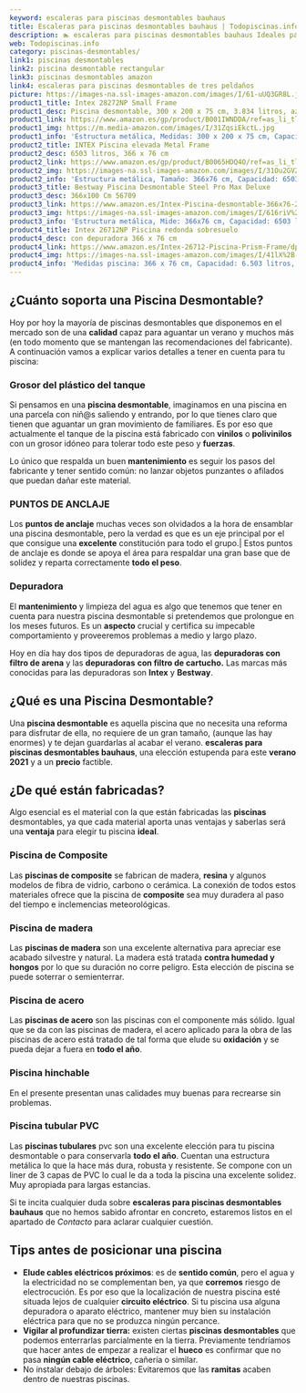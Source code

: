 ```yaml
---
keyword: escaleras para piscinas desmontables bauhaus
title: Escaleras para piscinas desmontables bauhaus | Todopiscinas.info
description: 🏊 escaleras para piscinas desmontables bauhaus Ideales para este verano 2021. Aquí puedes comprar escaleras para piscinas desmontables bauhaus y comparar con otras similares. No dejes escapar escaleras para piscinas desmontables bauhaus a un precio realmente tentador.
web: Todopiscinas.info
category: piscinas-desmontables/
link1: piscinas desmontables
link2: piscina desmontable rectangular
link3: piscinas desmontables amazon
link4: escaleras para piscinas desmontables de tres peldaños
picture: https://images-na.ssl-images-amazon.com/images/I/61-uUQ3GR8L.jpg
product1_title: Intex 28272NP Small Frame
product1_desc: Piscina desmontable, 300 x 200 x 75 cm, 3.834 litros, azul
product1_link: https://www.amazon.es/gp/product/B001IWNDDA/ref=as_li_tl?ie=UTF8&camp=3638&creative=24630&creativeASIN=B001IWNDDA&linkCode=as2&tag=todopiscinas0e-21&linkId=25b9d647487c889cb6ef56ed63f50ca1
product1_img: https://m.media-amazon.com/images/I/31ZqsiEkctL.jpg
product1_info: 'Estructura metálica, Medidas: 300 x 200 x 75 cm, Capacidad: 3.834 litros, Para 6 personas (+ 6 años), Fácil montaje, Forma rectangular'
product2_title: INTEX Piscina elevada Metal Frame
product2_desc: 6503 litros, 366 x 76 cm
product2_link: https://www.amazon.es/gp/product/B0065HDQ4O/ref=as_li_tl?ie=UTF8&camp=3638&creative=24630&creativeASIN=B0065HDQ4O&linkCode=as2&tag=todopiscinas0e-21&linkId=ed2430e3ba564d3527ee103df33ed7b3
product2_img: https://images-na.ssl-images-amazon.com/images/I/31Ou2GV2SAL.jpg
product2_info: 'Estructura metálica, Tamaño: 366x76 cm, Capacidad: 6503 litros, Forma circular, De 4 a 7 personas (+6 años)'
product3_title: Bestway Piscina Desmontable Steel Pro Max Deluxe
product3_desc: 366x100 Cm 56709
product3_link: https://www.amazon.es/Intex-Piscina-desmontable-366x76-28210NP/dp/B0065HDQ4O?__mk_es_ES=%C3%85M%C3%85%C5%BD%C3%95%C3%91&crid=25UQGV9HG2INI&dchild=1&keywords=piscinas+desmontables&qid=1615854176&sprefix=piscinas+dem%2Caps%2C201&sr=8-5&linkCode=ll1&tag=todopiscinas0e-21&linkId=34f200977c6cbaab1f3f4d9ac0e64755&language=es_ES&ref_=as_li_ss_tl
product3_img: https://images-na.ssl-images-amazon.com/images/I/616riV%2BiY3L.jpg
product3_info: 'Estructura metálica, Mide: 366x76 cm, Capacidad: 6503 litros, De 4 a 7 personas mayores de 6 años, Forma circular, Tecnología Super-Tough'
product4_title: Intex 26712NP Piscina redonda sobresuelo
product4_desc: con depuradora 366 x 76 cm
product4_link: https://www.amazon.es/Intex-26712-Piscina-Prism-Frame/dp/B07FB823GL?__mk_es_ES=%C3%85M%C3%85%C5%BD%C3%95%C3%91&dchild=1&keywords=piscinas+desmontables+con+depuradora&qid=1615936418&sr=8-5&linkCode=ll1&tag=todopiscinas0e-21&linkId=d98699de7830cd471766fa1daa36de34&language=es_ES&ref_=as_li_ss_tl
product4_img: https://images-na.ssl-images-amazon.com/images/I/41lX%2B-YpibL.jpg
product4_info: 'Medidas piscina: 366 x 76 cm, Capacidad: 6.503 litros, Incluye depuradora de cartucha A, Lona resistente triple capa'
---
```




## ¿Cuánto soporta una Piscina Desmontable?

Hoy por hoy la mayoría de piscinas desmontables que disponemos en el mercado son de una **calidad** capaz para aguantar un verano y muchos más (en todo momento que se mantengan las recomendaciones del fabricante). A continuación vamos a explicar varios detalles a tener en cuenta para tu piscina:


### Grosor del plástico del tanque

Si pensamos en una **piscina desmontable**, imaginamos en una piscina en una parcela con niñ@s saliendo y entrando, por lo que tienes claro que tienen que aguantar un gran movimiento de familiares. Es por eso que actualmente el tanque de la piscina está fabricado con **vinilos** o **polivinilos** con un grosor idóneo para tolerar todo este peso y **fuerzas**.

Lo único que respalda un	 buen **mantenimiento** es seguir los pasos del fabricante y tener sentido común: no lanzar objetos punzantes o afilados que puedan dañar este material.


### PUNTOS DE ANCLAJE

Los **puntos de anclaje** muchas veces son olvidados a la hora de ensamblar una piscina desmontable, pero la verdad es que es un eje principal por el que consigue una **excelente** constitución para todo el grupo.| Estos puntos de anclaje es donde se apoya el área para respaldar una gran base que de solidez y reparta correctamente **todo el peso**.


### Depuradora

El **mantenimiento** y limpieza del agua es algo que tenemos que tener en cuenta para nuestra piscina desmontable si pretendemos que prolongue en los meses futuros. Es un **aspecto** crucial y certifica su impecable comportamiento y proveeremos problemas a medio y largo plazo.

Hoy en día hay dos tipos de depuradoras de agua, las **depuradoras con filtro de arena** y  las **depuradoras** **con filtro de cartucho.** Las marcas más conocidas para las depuradoras son **Intex** y **Bestway**.

<stats-list :link1=link1 :link2=link2 :link3=link3 :link4=link4 :category=category></stats-list>

<brand-panel :title=product1_title :desc=product1_desc :img=product1_img :link=product1_link></brand-panel>
## ¿Qué es una Piscina Desmontable?

Una **piscina desmontable** es aquella piscina que no necesita una reforma para disfrutar de ella, no requiere de un gran tamaño, (aunque las hay enormes) y te dejan guardarlas al acabar el verano.  **escaleras para piscinas desmontables bauhaus**, una elección estupenda para este **verano 2021** y a un **precio** factible.


## ¿De qué  están fabricadas?

Algo esencial es el material con la que están fabricadas las **piscinas** desmontables, ya que cada material aporta unas ventajas y saberlas  será una **ventaja** para elegir tu piscina **ideal**.


### Piscina de Composite

Las **piscinas de composite** se fabrican de madera, **resina** y algunos modelos de fibra de vidrio, carbono o cerámica. La conexión de todos estos materiales ofrece que la piscina de **composite** sea muy duradera al paso del tiempo e inclemencias meteorológicas.


### Piscina de madera

Las **piscinas de madera** son una excelente alternativa para apreciar ese acabado silvestre y natural. La madera está tratada **contra humedad y hongos** por lo que su duración no corre peligro. Esta elección de piscina se puede soterrar o semienterrar.


### Piscina de acero

Las **piscinas de acero** son las piscinas con el componente más sólido. Igual que se da con las piscinas de madera, el acero aplicado para la obra de las piscinas de acero está tratado de tal forma que elude su **oxidación** y se pueda dejar a fuera en **todo el año**.


### Piscina hinchable

 En el presente presentan unas calidades muy buenas para recrearse sin problemas.


### Piscina tubular PVC

Las **piscinas tubulares** pvc son una excelente elección para tu piscina desmontable o para conservarla **todo el año**. Cuentan una estructura metálica lo que la hace más dura, robusta y resistente. Se compone con un liner de 3 capas de PVC lo cual le da a toda la piscina una excelente solidez. Muy apropiada para largas estancias.

Si te incita cualquier duda sobre **escaleras para piscinas desmontables bauhaus** que no hemos sabido afrontar en concreto, estaremos listos en el apartado de _Contacto_ para aclarar cualquier cuestión.

<external-banner></external-banner>



## Tips antes de posicionar una piscina



*   **Elude cables eléctricos próximos**: es de **sentido común**, pero el agua y la electricidad no se complementan ben, ya que **corremos** riesgo de electrocución. Es por eso que la localización de nuestra piscina esté situada lejos de cualquier **circuito eléctrico**. Si tu piscina usa alguna depuradora o aparato eléctrico, mantener muy bien su instalación eléctrica para que no se produzca ningún percance.
*   **Vigilar al profundizar tierra:** existen ciertas **piscinas desmontables** que podemos enterrarlas parcialmente en la tierra. Previamente tendríamos que hacer antes de empezar a realizar el **hueco** es confirmar que no pasa **ningún cable eléctrico**, cañería o similar.
*   No instalar debajo de árboles: Evitaremos que las **ramitas** acaben dentro de nuestras piscinas.